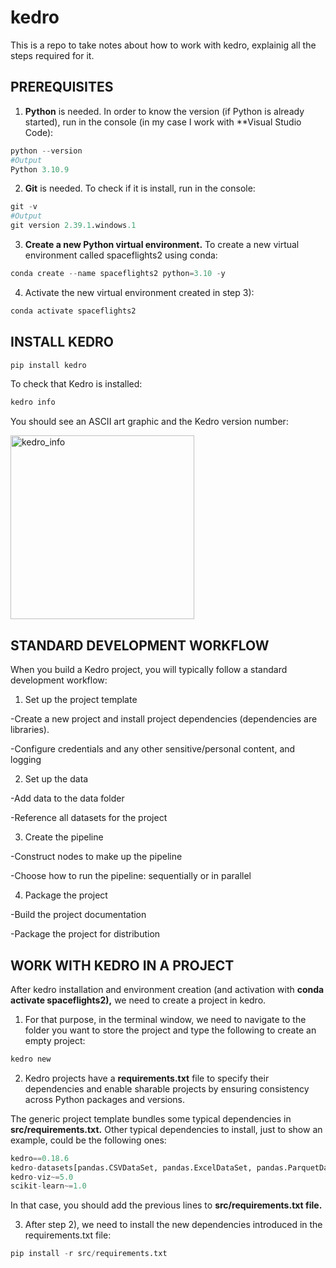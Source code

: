 
# kedro
This is a repo to take notes about how to work with kedro, explainig all the steps required for it.

## PREREQUISITES
1) **Python** is needed. In order to know the version (if Python is already started), run in the console (in my case I work with **Visual Studio Code): 
````python
python --version
#Output
Python 3.10.9
````
2) **Git** is needed. To check if it is install, run in the console:
````python
git -v
#Output
git version 2.39.1.windows.1
````
3) **Create a new Python virtual environment.** To create a new virtual environment called spaceflights2 using conda:
````python
conda create --name spaceflights2 python=3.10 -y
````
4) Activate the new virtual environment created in step 3):
````python
conda activate spaceflights2
````
## INSTALL KEDRO
 ````python
pip install kedro
````

To check that Kedro is installed:
````python
kedro info
````
You should see an ASCII art graphic and the Kedro version number: 

<img width="294" alt="kedro_info" src="https://user-images.githubusercontent.com/117999669/224502516-157fd0ea-d7bf-4888-9f6f-55fa1e5b1616.PNG">

## STANDARD DEVELOPMENT WORKFLOW

When you build a Kedro project, you will typically follow a standard development workflow:

1) Set up the project template

  -Create a new project and install project dependencies (dependencies are libraries).

  -Configure credentials and any other sensitive/personal content, and logging

2) Set up the data

  -Add data to the data folder

  -Reference all datasets for the project

3) Create the pipeline

  -Construct nodes to make up the pipeline

  -Choose how to run the pipeline: sequentially or in parallel

4) Package the project

  -Build the project documentation

  -Package the project for distribution
  
## WORK WITH KEDRO IN A PROJECT

After kedro installation and environment creation (and activation with **conda activate spaceflights2),** we need to create a project in kedro. 

1) For that purpose, in the terminal window, we need to navigate to the folder you want to store the project and type the following to create an empty project:
 ````python
kedro new
````
2) Kedro projects have a **requirements.txt** file to specify their dependencies and enable sharable projects by ensuring consistency across Python packages and versions.

The generic project template bundles some typical dependencies in **src/requirements.txt.** Other typical dependencies to install, just to show an example, could be the following ones:

````python
kedro==0.18.6
kedro-datasets[pandas.CSVDataSet, pandas.ExcelDataSet, pandas.ParquetDataSet]~=1.0.2  # Specify Kedro-Datasets dependencies
kedro-viz~=5.0                                                                 # Visualise your pipelines
scikit-learn~=1.0                                                              # For modelling in the data science pipeline
````

In that case, you should add the previous lines to **src/requirements.txt file.**

3) After step 2), we need to install the new dependencies introduced in the requirements.txt file:
 ````python
pip install -r src/requirements.txt
````



